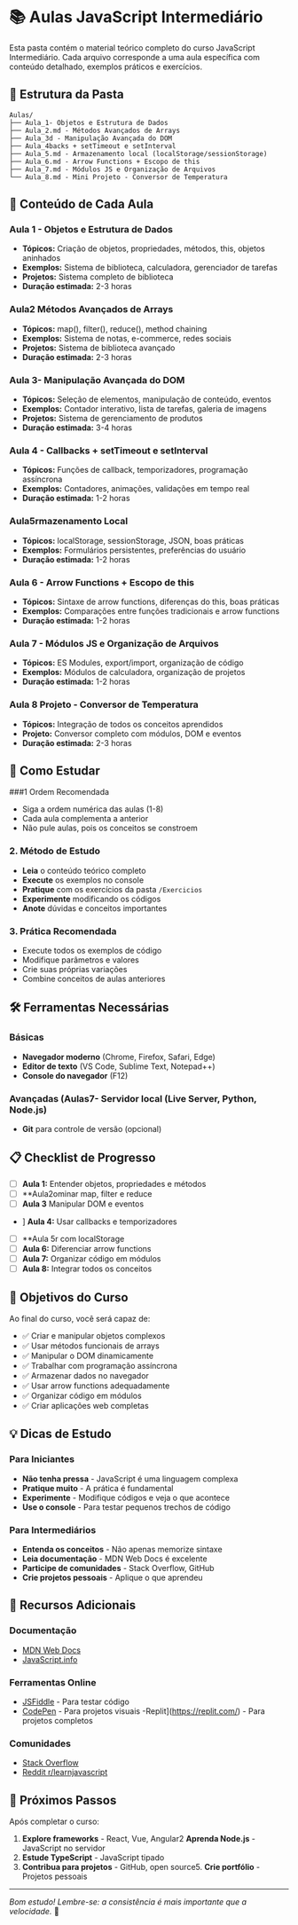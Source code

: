 # 📚 Aulas JavaScript Intermediário

Esta pasta contém o material teórico completo do curso JavaScript Intermediário. Cada arquivo corresponde a uma aula específica com conteúdo detalhado, exemplos práticos e exercícios.

## 📁 Estrutura da Pasta

```
Aulas/
├── Aula_1- Objetos e Estrutura de Dados
├── Aula_2.md - Métodos Avançados de Arrays
├── Aula_3d - Manipulação Avançada do DOM
├── Aula_4backs + setTimeout e setInterval
├── Aula_5.md - Armazenamento local (localStorage/sessionStorage)
├── Aula_6.md - Arrow Functions + Escopo de this
├── Aula_7.md - Módulos JS e Organização de Arquivos
└── Aula_8.md - Mini Projeto - Conversor de Temperatura
```

## 🎯 Conteúdo de Cada Aula

### Aula 1 - Objetos e Estrutura de Dados
- **Tópicos:** Criação de objetos, propriedades, métodos, this, objetos aninhados
- **Exemplos:** Sistema de biblioteca, calculadora, gerenciador de tarefas
- **Projetos:** Sistema completo de biblioteca
- **Duração estimada:** 2-3 horas

### Aula2 Métodos Avançados de Arrays
- **Tópicos:** map(), filter(), reduce(), method chaining
- **Exemplos:** Sistema de notas, e-commerce, redes sociais
- **Projetos:** Sistema de biblioteca avançado
- **Duração estimada:** 2-3 horas

### Aula 3- Manipulação Avançada do DOM
- **Tópicos:** Seleção de elementos, manipulação de conteúdo, eventos
- **Exemplos:** Contador interativo, lista de tarefas, galeria de imagens
- **Projetos:** Sistema de gerenciamento de produtos
- **Duração estimada:** 3-4 horas

### Aula 4 - Callbacks + setTimeout e setInterval
- **Tópicos:** Funções de callback, temporizadores, programação assíncrona
- **Exemplos:** Contadores, animações, validações em tempo real
- **Duração estimada:** 1-2 horas

### Aula5rmazenamento Local
- **Tópicos:** localStorage, sessionStorage, JSON, boas práticas
- **Exemplos:** Formulários persistentes, preferências do usuário
- **Duração estimada:** 1-2 horas

### Aula 6 - Arrow Functions + Escopo de this
- **Tópicos:** Sintaxe de arrow functions, diferenças do this, boas práticas
- **Exemplos:** Comparações entre funções tradicionais e arrow functions
- **Duração estimada:** 1-2 horas

### Aula 7 - Módulos JS e Organização de Arquivos
- **Tópicos:** ES Modules, export/import, organização de código
- **Exemplos:** Módulos de calculadora, organização de projetos
- **Duração estimada:** 1-2 horas

### Aula 8 Projeto - Conversor de Temperatura
- **Tópicos:** Integração de todos os conceitos aprendidos
- **Projeto:** Conversor completo com módulos, DOM e eventos
- **Duração estimada:** 2-3 horas

## 📖 Como Estudar

###1 Ordem Recomendada
- Siga a ordem numérica das aulas (1-8)
- Cada aula complementa a anterior
- Não pule aulas, pois os conceitos se constroem

### 2. Método de Estudo
- **Leia** o conteúdo teórico completo
- **Execute** os exemplos no console
- **Pratique** com os exercícios da pasta `/Exercicios`
- **Experimente** modificando os códigos
- **Anote** dúvidas e conceitos importantes

### 3. Prática Recomendada
- Execute todos os exemplos de código
- Modifique parâmetros e valores
- Crie suas próprias variações
- Combine conceitos de aulas anteriores

## 🛠️ Ferramentas Necessárias

### Básicas
- **Navegador moderno** (Chrome, Firefox, Safari, Edge)
- **Editor de texto** (VS Code, Sublime Text, Notepad++)
- **Console do navegador** (F12)

### Avançadas (Aulas7- **Servidor local** (Live Server, Python, Node.js)
- **Git** para controle de versão (opcional)

## 📋 Checklist de Progresso

- [ ] **Aula 1:** Entender objetos, propriedades e métodos
- [ ] **Aula2ominar map, filter e reduce
- [ ] **Aula 3** Manipular DOM e eventos
- ] **Aula 4:** Usar callbacks e temporizadores
- [ ] **Aula 5r com localStorage
- [ ] **Aula 6:** Diferenciar arrow functions
- [ ] **Aula 7:** Organizar código em módulos
- [ ] **Aula 8:** Integrar todos os conceitos

## 🎯 Objetivos do Curso

Ao final do curso, você será capaz de:
- ✅ Criar e manipular objetos complexos
- ✅ Usar métodos funcionais de arrays
- ✅ Manipular o DOM dinamicamente
- ✅ Trabalhar com programação assíncrona
- ✅ Armazenar dados no navegador
- ✅ Usar arrow functions adequadamente
- ✅ Organizar código em módulos
- ✅ Criar aplicações web completas

## 💡 Dicas de Estudo

### Para Iniciantes
- **Não tenha pressa** - JavaScript é uma linguagem complexa
- **Pratique muito** - A prática é fundamental
- **Experimente** - Modifique códigos e veja o que acontece
- **Use o console** - Para testar pequenos trechos de código

### Para Intermediários
- **Entenda os conceitos** - Não apenas memorize sintaxe
- **Leia documentação** - MDN Web Docs é excelente
- **Participe de comunidades** - Stack Overflow, GitHub
- **Crie projetos pessoais** - Aplique o que aprendeu

## 🔗 Recursos Adicionais

### Documentação
- [MDN Web Docs](https://developer.mozilla.org/pt-BR/docs/Web/JavaScript)
- [JavaScript.info](https://javascript.info/)

### Ferramentas Online
- [JSFiddle](https://jsfiddle.net/) - Para testar código
- [CodePen](https://codepen.io/) - Para projetos visuais
-Replit](https://replit.com/) - Para projetos completos

### Comunidades
- [Stack Overflow](https://stackoverflow.com/questions/tagged/javascript)
- [Reddit r/learnjavascript](https://www.reddit.com/r/learnjavascript/)

## 📝 Próximos Passos

Após completar o curso:
1. **Explore frameworks** - React, Vue, Angular2 **Aprenda Node.js** - JavaScript no servidor
3. **Estude TypeScript** - JavaScript tipado
4. **Contribua para projetos** - GitHub, open source5. **Crie portfólio** - Projetos pessoais

---

*Bom estudo! Lembre-se: a consistência é mais importante que a velocidade.* 🚀 